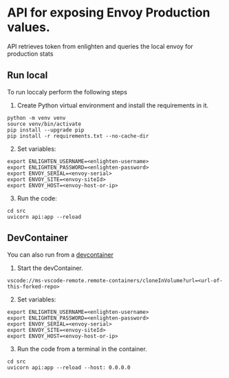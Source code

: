 # API for exposing Envoy Production values.

API retrieves token from enlighten and queries the local envoy for production stats

## Run local

To run loccaly perform the following steps
1. Create Python virtual environment and install the requirements in it.
```
python -m venv venv
source venv/bin/activate
pip install --upgrade pip
pip install -r requirements.txt --no-cache-dir
```

2. Set variables:

```
export ENLIGHTEN_USERNAME=<enlighten-username>
export ENLIGHTEN_PASSWORD=<enlighten-password>
export ENVOY_SERIAL=<envoy-serial>
export ENVOY_SITE=<envoy-siteId>
export ENVOY_HOST=<envoy-host-or-ip>
```

3. Run the code:
```
cd src
uvicorn api:app --reload
```

## DevContainer

You can also run from a [devcontainer](https://code.visualstudio.com/docs/devcontainers/containers)

1. Start the devContainer. 
```
vscode://ms-vscode-remote.remote-containers/cloneInVolume?url=<url-of-this-forked-repo>
```

2. Set variables:

```
export ENLIGHTEN_USERNAME=<enlighten-username>
export ENLIGHTEN_PASSWORD=<enlighten-password>
export ENVOY_SERIAL=<envoy-serial>
export ENVOY_SITE=<envoy-siteId>
export ENVOY_HOST=<envoy-host-or-ip>
```

3. Run the code from a terminal in the container.
```
cd src
uvicorn api:app --reload --host: 0.0.0.0
```

